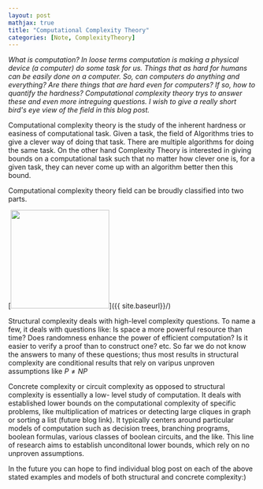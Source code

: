 ```yaml
---
layout: post
mathjax: true
title: "Computational Complexity Theory"
categories: [Note, ComplexityTheory]
---
```


*What is computation? In loose terms computation is making a physical device (a computer) do some task for us. Things that as hard for humans can be easily done on a computer. So, can computers do anything and everything? Are there things that are hard even for computers? If so, how to quantify the hardness? Computational complexity theory trys to answer these and even more intreguing questions. I wish to give a really short bird's eye view of the field in this blog post.*

Computational complexity theory is the study of the inherent hardness or easiness of computational task. Given a task, the field of Algorithms tries to give a clever way of doing that task. There are multiple algorithms for doing the same task. On the other hand Complexity Theory is interested in giving bounds on a computational task such that no matter how clever one is, for a given task, they can never come up with an algorithm better then this bound. 

Computational complexity theory field can be broudly classified into two parts. 

[<img src="{{ site.baseurl}}/images/Post3/P3_1.png" alt="" width="200" />]({{ site.baseurl}}/)

Structural complexity deals with high-level complexity questions. To name a few, it deals with questions like: Is space a more powerful resource than time? Does randomness enhance the power of efficient computation? Is it easier to verify a proof than to construct one? etc. 
So far we do not know the answers to many of these questions; thus most results in structural complexity are conditional results that rely on varipus unproven assumptions like $P \neq NP$

Concrete complexity or circuit complexity as opposed to structural complexity is essentially a low- level study of computation. It deals with established lower bounds on the computational complexity of specific problems, like multiplication of matrices or detecting large cliques in graph or sorting a list (future blog link). It typically centers around particular models of computation such as decision trees, branching programs, boolean formulas, various classes of boolean circuits, and the like. This line of research aims to establish unconditonal lower bounds, which rely on no unproven assumptions. 

In the future you can hope to find individual blog post on each of the above stated examples and models of both structural and concrete complexity:)
